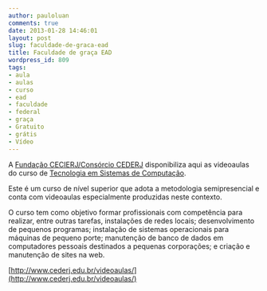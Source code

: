 ```yaml
---
author: pauloluan
comments: true
date: 2013-01-28 14:46:01
layout: post
slug: faculdade-de-graca-ead
title: Faculdade de graça EAD
wordpress_id: 809
tags:
- aula
- aulas
- curso
- ead
- faculdade
- federal
- graça
- Gratuito
- grátis
- Vídeo
---
```


A [Fundação CECIERJ/Consórcio CEDERJ](http://www.cederj.edu.br/) disponibiliza aqui as videoaulas do curso de [Tecnologia em Sistemas de Computação](http://www.cederj.edu.br/cederj/index.php?option=com_content&view=frontpage&Itemid=16). 

Este é um curso de nível superior que adota a metodologia semipresencial e conta com videoaulas especialmente produzidas neste contexto. 

O curso tem como objetivo formar profissionais com competência para realizar, entre outras tarefas, instalações de redes locais; desenvolvimento de pequenos programas; instalação de sistemas operacionais para máquinas de pequeno porte; manutenção de banco de dados em computadores pessoais destinados a pequenas corporações; e criação e manutenção de sites na web.
<!-- more --> 

[http://www.cederj.edu.br/videoaulas/](http://www.cederj.edu.br/videoaulas/)